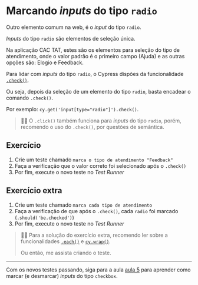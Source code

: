 # Marcando _inputs_ do tipo `radio`

Outro elemento comum na web, é o _input_ do tipo `radio`.

_Inputs_ do tipo `radio` são elementos de seleção única.

Na aplicação CAC TAT, estes são os elementos para seleção do tipo de atendimento, onde o valor padrão é o primeiro campo (Ajuda) e as outras opções são: Elogio e Feedback.

Para lidar com _inputs_ do tipo `radio`, o Cypress dispões da funcionalidade [`.check()`](https://on.cypress.io/check).

Ou seja, depois da seleção de um elemento do tipo `radio`, basta encadear o comando `.check()`.

Por exemplo: `cy.get('input[type="radio"]').check()`.

> 👨‍🏫 O `.click()` também funciona para _inputs_ do tipo `radio`, porém, recomendo o uso do `.check()`, por questões de semântica.

## Exercício

1. Crie um teste chamado `marca o tipo de atendimento "Feedback"`
2. Faça a verificação que o valor correto foi selecionado após o `.check()`
3. Por fim, execute o novo teste no _Test Runner_

## Exercício extra

1. Crie um teste chamado `marca cada tipo de atendimento`
2. Faça a verificação de que após o `.check()`, cada `radio` foi marcado (`.should('be.checked')`)
3. Por fim, execute o novo teste no _Test Runner_

> 👨‍🏫 Para a solução do exercício extra, recomendo ler sobre a funcionalidades [`.each()`](https://on.cypress.io/each) e [`cy.wrap()`](https://on.cypress.io/wrap).
>
> Ou então, me assista criando o teste.

___

Com os novos testes passando, siga para a aula [aula 5](./05.md) para aprender como marcar (e desmarcar) _inputs_ do tipo `checkbox`.
